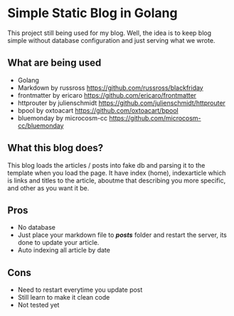 # Simple Static Blog in Golang

This project still being used for my blog. Well, the idea is to keep blog simple without database configuration and just serving what we wrote.

## What are being used
+ Golang
+ Markdown by russross https://github.com/russross/blackfriday
+ frontmatter by ericaro https://github.com/ericaro/frontmatter
+ httprouter by julienschmidt https://github.com/julienschmidt/httprouter
+ bpool by oxtoacart https://github.com/oxtoacart/bpool
+ bluemonday by microcosm-cc https://github.com/microcosm-cc/bluemonday

## What this blog does?
This blog loads the articles / posts into fake db and parsing it to the template when you load the page.
It have index (home), indexarticle which is links and titles to the article, aboutme that describing you more specific,
and other as you want it be.

## Pros
+ No database
+ Just place your markdown file to ***posts*** folder and restart the server, its done to update your article.
+ Auto indexing all article by date

## Cons
+ Need to restart everytime you update post
+ Still learn to make it clean code
+ Not tested yet